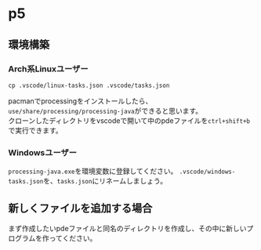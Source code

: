 # p5

## 環境構築

### Arch系Linuxユーザー

```
cp .vscode/linux-tasks.json .vscode/tasks.json
```
pacmanでprocessingをインストールしたら、`use/share/processing/processing-java`ができると思います。\
クローンしたディレクトリをvscodeで開いて中のpdeファイルを`ctrl+shift+b`で実行できます。

### Windowsユーザー

`processing-java.exe`を環境変数に登録してください。
`.vscode/windows-tasks.json`を、`tasks.json`にリネームしましょう。

## 新しくファイルを追加する場合

まず作成したいpdeファイルと同名のディレクトリを作成し、その中に新しいプログラムを作ってください。

